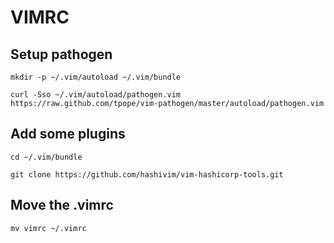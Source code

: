 # VIMRC

## Setup pathogen
```
mkdir -p ~/.vim/autoload ~/.vim/bundle

curl -Sso ~/.vim/autoload/pathogen.vim https://raw.github.com/tpope/vim-pathogen/master/autoload/pathogen.vim

```


## Add some plugins
```
cd ~/.vim/bundle

git clone https://github.com/hashivim/vim-hashicorp-tools.git

```


## Move the .vimrc
```
mv vimrc ~/.vimrc
```
